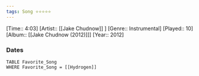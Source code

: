 ```yaml
---
tags: Song ⭐⭐⭐⭐⭐ 
---
```

[Time:: 4:03]
[Artist:: [[Jake Chudnow]] ]
[Genre:: Instrumental]
[Played:: 10]
[Album:: [[Jake Chudnow (2012)]]]
[Year:: 2012]
### Dates
````dataview
TABLE Favorite_Song
WHERE Favorite_Song = [[Hydrogen]]
````